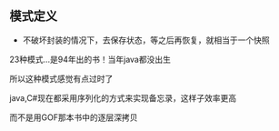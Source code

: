 ## 模式定义
- 不破坏封装的情况下，去保存状态，等之后再恢复，就相当于一个快照


23种模式...是94年出的书！当年java都没出生

所以这种模式感觉有点过时了


java,C#现在都采用序列化的方式来实现备忘录，这样子效率更高

而不是用GOF那本书中的逐层深拷贝